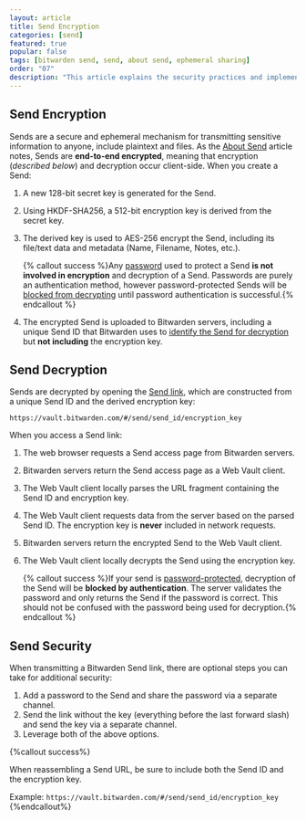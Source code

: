 ```yaml
---
layout: article
title: Send Encryption
categories: [send]
featured: true
popular: false
tags: [bitwarden send, send, about send, ephemeral sharing]
order: "07"
description: "This article explains the security practices and implementation of Bitwarden Send - a tool for secure and ephemeral sharing."
---
```


## Send Encryption

Sends are a secure and ephemeral mechanism for transmitting sensitive information to anyone, include plaintext and files. As the [About Send]({{site.baseurl}}/article/about-send/) article notes, Sends are **end-to-end encrypted**, meaning that encryption (*described below*) and decryption occur client-side. When you create a Send:

1. A new 128-bit secret key is generated for the Send.
2. Using HKDF-SHA256, a 512-bit encryption key is derived from the secret key.
3. The derived key is used to AES-256 encrypt the Send, including its file/text data and metadata (Name, Filename, Notes, etc.).

   {% callout success %}Any [password]({{site.baseurl}}/article/send-privacy/#send-passwords) used to protect a Send **is not involved in encryption** and decryption of a Send. Passwords are purely an authentication method, however password-protected Sends will be [blocked from decrypting](#send-decryption) until password authentication is successful.{% endcallout %}
4. The encrypted Send is uploaded to Bitwarden servers, including a unique Send ID that Bitwarden uses to [identify the Send for decryption](#send-decryption) but **not including** the encryption key.

## Send Decryption

Sends are decrypted by opening the [Send link]({{site.baseurl}}/article/receive-send/), which are constructed from a unique Send ID and the derived encryption key:

`https://vault.bitwarden.com/#/send/send_id/encryption_key`

When you access a Send link:

1. The web browser requests a Send access page from Bitwarden servers.
2. Bitwarden servers return the Send access page as a Web Vault client.
3. The Web Vault client locally parses the URL fragment containing the Send ID and encryption key.
4. The Web Vault client requests data from the server based on the parsed Send ID. The encryption key is **never** included in network requests.
5. Bitwarden servers return the encrypted Send to the Web Vault client.
6. The Web Vault client locally decrypts the Send using the encryption key.

   {% callout success %}If your send is [password-protected]({{site.baseurl}}/article/send-privacy/#send-passwords), decryption of the Send will be **blocked by authentication**. The server validates the password and only returns the Send if the password is correct. This should not be confused with the password being used for decryption.{% endcallout %}

## Send Security

When transmitting a Bitwarden Send link, there are optional steps you can take for additional security:

1. Add a password to the Send and share the password via a separate channel.
2. Send the link without the key (everything before the last forward slash) and send the key via a separate channel.
3. Leverage both of the above options.

{%callout success%}

When reassembling a Send URL, be sure to include both the Send ID and the encryption key.

Example: `https://vault.bitwarden.com/#/send/send_id/encryption_key`
{%endcallout%}
